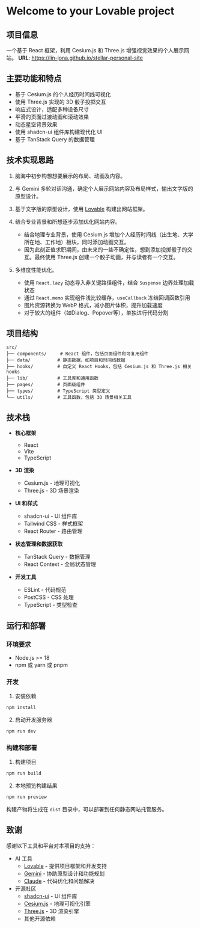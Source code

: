 # Welcome to your Lovable project

## 项目信息

一个基于 React 框架，利用 Cesium.js 和 Three.js 增强视觉效果的个人展示网站。
**URL**: https://lin-jona.github.io/stellar-personal-site

## 主要功能和特点

- 基于 Cesium.js 的个人经历时间线可视化
- 使用 Three.js 实现的 3D 骰子投掷交互
- 响应式设计，适配多种设备尺寸
- 平滑的页面过渡动画和滚动效果
- 动态星空背景效果
- 使用 shadcn-ui 组件库构建现代化 UI
- 基于 TanStack Query 的数据管理

## 技术实现思路

1. 脑海中初步构想想要展示的布局、动画及内容。

2. 与 Gemini 多轮对话沟通，确定个人展示网站内容及布局样式，输出文字版的原型设计。

3. 基于文字版的原型设计，使用 [Lovable](https://lovable.dev) 构建出网站框架。

4. 结合专业背景和所想逐步添加优化网站内容。
    - 结合地理专业背景，使用 Cesium.js 增加个人经历时间线（出生地、大学所在地、工作地）板块，同时添加动画交互。
    - 因为此刻正值求职期间，由未来的一些不确定性，想到添加投掷骰子的交互。最终使用 Three.js 创建一个骰子动画，并与读者有一个交互。

5. 多维度性能优化。
    - 使用 `React.lazy` 动态导入非关键路径组件，结合 `Suspense` 边界处理加载状态
    - 通过 `React.memo` 实现组件浅比较缓存，`useCallback` 冻结回调函数引用
    - 图片资源转换为 WebP 格式，减小图片体积，提升加载速度
    - 对于较大的组件（如Dialog、Popover等），单独进行代码分割

## 项目结构

```
src/
├── components/     # React 组件，包括页面组件和可复用组件
├── data/          # 静态数据，如项目和时间线数据
├── hooks/         # 自定义 React Hooks，包括 Cesium.js 和 Three.js 相关 hooks
├── lib/           # 工具库和通用函数
├── pages/         # 页面级组件
├── types/         # TypeScript 类型定义
└── utils/         # 工具函数，包括 3D 场景相关工具
```

## 技术栈

- **核心框架**
  - React
  - Vite
  - TypeScript

- **3D 渲染**
  - Cesium.js - 地理可视化
  - Three.js - 3D 场景渲染

- **UI 和样式**
  - shadcn-ui - UI 组件库
  - Tailwind CSS - 样式框架
  - React Router - 路由管理

- **状态管理和数据获取**
  - TanStack Query - 数据管理
  - React Context - 全局状态管理

- **开发工具**
  - ESLint - 代码规范
  - PostCSS - CSS 处理
  - TypeScript - 类型检查

## 运行和部署

### 环境要求

- Node.js >= 18
- npm 或 yarn 或 pnpm

### 开发

1. 安装依赖
```bash
npm install
```

2. 启动开发服务器
```bash
npm run dev
```

### 构建和部署

1. 构建项目
```bash
npm run build
```

2. 本地预览构建结果
```bash
npm run preview
```

构建产物将生成在 `dist` 目录中，可以部署到任何静态网站托管服务。

## 致谢

感谢以下工具和平台对本项目的支持：

- AI 工具
  - [Lovable](https://lovable.dev) - 提供项目框架和开发支持
  - [Gemini](https://ai.google.dev/aistudio) - 协助原型设计和功能规划
  - [Claude](https://claude.ai/) - 代码优化和问题解决
- 开源社区
  - [shadcn-ui](https://ui.shadcn.com/) - UI 组件库
  - [Cesium.js](https://cesium.com/cesiumjs/) - 地理可视化引擎
  - [Three.js](https://threejs.org/) - 3D 渲染引擎
  - 其他开源依赖
